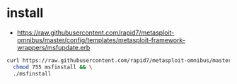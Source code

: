 # install

* https://raw.githubusercontent.com/rapid7/metasploit-omnibus/master/config/templates/metasploit-framework-wrappers/msfupdate.erb

```sh
curl https://raw.githubusercontent.com/rapid7/metasploit-omnibus/master/config/templates/metasploit-framework-wrappers/msfupdate.erb > msfinstall && \
  chmod 755 msfinstall && \
  ./msfinstall
```

